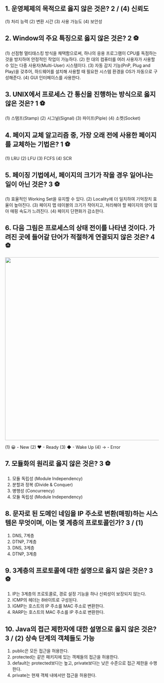 ## 1. 운영체제의 목적으로 옳지 않은 것은? 2 /  (4) 신뢰도

(1) 처리 능력	(2) 변환 시간	(3) 사용 가능도	(4) 보안성


## 2. Window의 주요 특징으로 옳지 않은 것은? 2 ⚽

(1) 선점형 멀티태스킹 방식을 채택함으로써, 하나의 응용 프로그램이 CPU를 독점하는 것을 방지하여 안정적인 작업이 가능하다.
(2) 한 대의 컴퓨터를 여러 사용자가 사용할 수 있는 다중 사용자(Multi-User) 시스템이다.
(3) 자동 감지 기능(PnP, Plug and Play)을 갖추어, 하드웨어를 설치해 사용할 때 필요한 시스템 환경을 OS가 자동으로 구성해준다.
(4) GUI 인터페이스를 사용한다.


## 3. UNIX에서 프로세스 간 통신을 진행하는 방식으로 옳지 않은 것은? 1 ⚽

(1) 스탬프(Stamp)	(2) 시그널(Signal)	(3) 파이프(Piple)	(4) 소켓(Socket)



## 4. 페이지 교체 알고리즘 중, 가장 오래 전에 사용한 페이지를 교체하는 기법은? 1 ⚽

(1) LRU	(2) LFU	(3) FCFS	(4) SCR	



## 5. 페이징 기법에서, 페이지의 크기가 작을 경우 일어나는 일이 아닌 것은? 3 ⚽

(1) 효율적인 Working Set을 유지할 수 있다.
(2) Locality에 더 일치하여 기억장치 효율이 높아진다.
(3) 페이지 맵 테이블의 크기가 작아지고, 처리해야 할 페이지의 양이 많아 매핑 속도가 느려진다.
(4) 페이지 단편화가 감소한다.




## 6. 다음 그림은 프로세스의 상태 전이를 나타낸 것이다. 가려진 곳에 들어갈 단어가 적절하게 연결되지 않은 것은? 4 ⚽

<img width = 600 src=https://user-images.githubusercontent.com/82093280/156534635-c720d926-5526-4057-8a6e-3e77911390f6.png>

(1) 😀 - New 
(2) ❤ - Ready
(3) ◆ - Wake Up
(4) → - Error


## 7. 모듈화의 원리로 옳지 않은 것은? 3 ⚽
1. 모듈 독립성 (Module Independency)
2. 분할과 정복 (Divide & Conquer)
3. 병행성 (Concurrency)
4. 모듈 독립성 (Module Independency)

## 8. 문자로 된 도메인 네임을 IP 주소로 변환(매핑)하는 시스템은 무엇이며, 이는 몇 계층의 프로토콜인가? 3 / (1)
1. DNS, 7계층
2. DTNP, 7계층
3. DNS, 3계층
4. DTNP, 3계층

## 9. 3계층의 프로토콜에 대한 설명으로 옳지 않은 것은? 3 ⚽
1. IP는 3계층의 프로토콜로, 경로 설정 기능을 하나 신뢰성이 보장되지 않는다.
2. ICMP의 헤더는 8바이트로 구성된다.
3. IGMP는 호스트의 IP 주소를 MAC 주소로 변환한다.
4. RARP는 호스트의 MAC 주소를 IP 주소로 변환한다.

## 10. Java의 접근 제한자에 대한 설명으로 옳지 않은 것은? 3 / (2) 상속 단계의 객체들도 가능
1. public은 모든 접근을 허용한다.
2. protected는 같은 패키지에 있는 객체들의 접근을 허용한다.
3. default는 protected보다는 높고, private보다는 낮은 수준으로 접근 제한을 수행한다.
4. private는 현재 객체 내에서만 접근을 허용한다.

